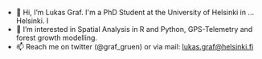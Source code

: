 - 👋 Hi, I’m Lukas Graf. I'm a PhD Student at the University of Helsinki in ... Helsinki. I
- 👀 I’m interested in Spatial Analysis in R and Python, GPS-Telemetry and forest growth modelling. 
- 📫 Reach me on twitter (@graf_gruen) or via mail: lukas.graf@helsinki.fi
